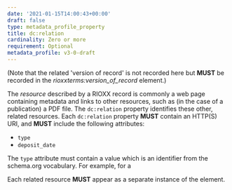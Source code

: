 ```yaml
---
date: '2021-01-15T14:00:43+00:00'
draft: false
type: metadata_profile_property
title: dc:relation
cardinality: Zero or more
requirement: Optional
metadata_profile: v3-0-draft
---
```


(Note that the related 'version of record' is not recorded here but **MUST** be recorded in the *rioxxterms:version_of_record* element.)

The *resource* described by a RIOXX record is commonly a web page containing metadata and links to other resources, such as (in the case of a publication) a PDF file. The `dc:relation` property identifies these other, related resources. Each `dc:relation` property **MUST** contain an HTTP(S) URI, and **MUST** include the following attributes: 

* `type`
* `deposit_date`

The `type` attribute must contain a value which is an identifier from the schema.org vocabulary. For example, for a







Each related resource **MUST** appear as a separate instance of the element.
